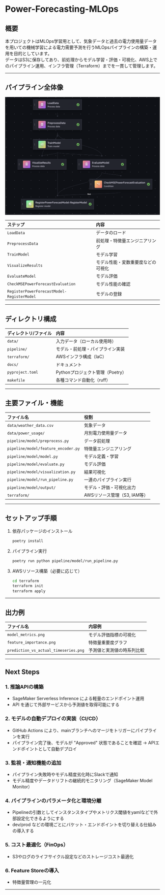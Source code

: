 # Power-Forecasting-MLOps

## 概要

本プロジェクトはMLOps学習用として、気象データと過去の電力使用量データを用いての機械学習による電力需要予測を行うMLOpsパイプラインの構築・運用を目的としています。  
データはS3に保存してあり、前処理からモデル学習・評価・可視化、AWS上でのパイプライン運用、インフラ管理（Terraform）までを一貫して管理します。

---

## パイプライン全体像

![パイプラインimage](images/pipeline_image.png)

| ステップ                                   | 内容                               |
| :----------------------------------------- | :--------------------------------- |
| `LoadData`                                 | データのロード                     |
| `PreprocessData`                           | 前処理・特徴量エンジニアリング     |
| `TrainModel`                               | モデル学習                         |
| `VisualizeResults`                         | モデル性能・変数重要度などの可視化 |
| `EvaluateModel`                            | モデル評価                         |
| `CheckMSEPowerForecastEvaluation`          | モデル性能の確認                   |
| `RegisterPowerForecastModel-RegisterModel` | モデルの登録                       |

---

## ディレクトリ構成

| ディレクトリ/ファイル | 内容                             |
| :-------------------- | :------------------------------- |
| `data/`               | 入力データ（ローカル使用時）     |
| `pipeline/`           | モデル・前処理・パイプライン実装 |
| `terraform/`          | AWSインフラ構成（IaC）           |
| `docs/`               | ドキュメント                     |
| `pyproject.toml`      | Pythonプロジェクト管理（Poetry） |
| `makefile`            | 各種コマンド自動化（ruff）       |

---

## 主要ファイル・機能

| ファイル名                          | 役割                         |
| :---------------------------------- | :--------------------------- |
| `data/weather_data.csv`             | 気象データ                   |
| `data/power_usage/`                 | 月別電力使用量データ         |
| `pipeline/model/preprocess.py`      | データ前処理                 |
| `pipeline/model/feature_encoder.py` | 特徴量エンジニアリング       |
| `pipeline/model/model.py`           | モデル定義・学習             |
| `pipeline/model/evaluate.py`        | モデル評価                   |
| `pipeline/model/visualization.py`   | 結果可視化                   |
| `pipeline/model/run_pipeline.py`    | 一連のパイプライン実行       |
| `pipeline/model/output/`            | モデル・評価・可視化出力     |
| `terraform/`                        | AWSリソース管理（S3, IAM等） |

---



## セットアップ手順

1. 依存パッケージのインストール
   ```sh
   poetry install
   ```

2. パイプライン実行
   ```sh
   poetry run python pipeline/model/run_pipeline.py
   ```

3. AWSリソース構築（必要に応じて）
   ```sh
   cd terraform
   terraform init
   terraform apply
   ```

---

## 出力例

| ファイル名                            | 内容例                     |
| :------------------------------------ | :------------------------- |
| `model_metrics.png`                   | モデル評価指標の可視化     |
| `feature_importance.png`              | 特徴量重要度グラフ         |
| `prediction_vs_actual_timeseries.png` | 予測値と実測値の時系列比較 |

---


## Next Steps

### 1. 推論APIの構築
- SageMaker Serverless Inference による軽量のエンドポイント運用
- API を通じて外部サービスから予測値を取得可能にする

### 2. モデルの自動デプロイの実装（CI/CD）
- GitHub Actions により、mainブランチへのマージをトリガーにパイプラインを実行
- パイプライン完了後、モデルが "Approved" 状態であることを確認 → APIエンドポイントとして自動デプロイ

### 3.  監視・通知機能の追加
- パイプライン失敗時やモデル精度劣化時にSlackで通知
- モデル精度やデータドリフトの継続的モニタリング（SageMaker Model Monitor）

### 4. パイプラインのパラメータ化と環境分離
- Pipelineの引数としてインスタンスタイプやメトリクス閾値をyamlなどで外部設定化できるようにする
- dev/prod などの環境ごとにバケット・エンドポイントを切り替える仕組みの導入する

### 5.  コスト最適化（FinOps）
- S3やログのライフサイクル設定などのストレージコスト最適化

### 6. Feature Storeの導入
- 特徴量管理の一元化

---